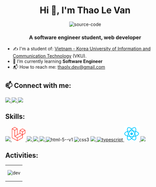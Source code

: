 <h1 align="center">Hi 👋, I'm Thao Le Van</h1>
<p align="center">
<!--   <img src="https://img.icons8.com/color/48/null/vietnam-circular.png"/> -->
  <img width="48" height="48" src="https://img.icons8.com/color/48/source-code.png" alt="source-code"/>
</p>
<p align="center">
  <h3 align="center">A software engineer student, web developer</h3>
</p>

- ✍ I'm a student of: [Vietnam - Korea University of Information and Communication Technology](https://vku.udn.vn) (VKU).
- 🌱 I’m currently learning **Software Engineer**
- 📬 How to reach me: <a href="mailto:thaolv.dev@gmail.com">thaolv.dev@gmail.com</a>

## 📫 Connect with me:

<p align="left">
  <a href="https://linkedin.com/in/thaolv03" target="_blank">
    <img src="https://img.icons8.com/color/48/null/linkedin.png"/>
  </a>
  <a href="https://twitter.com/thaolv03" alt="Twitter">
   <img src="https://img.icons8.com/color/96/null/twitter--v1.png" width="50px"/>
  </a>
  <a href="https://www.facebook.com/thaolv.03" alt="Facebook">
    <img src="https://img.icons8.com/fluent/48/000000/facebook-new.png" target="_blank"  />
  </a>
</p>

## Skills:
<p align="left">

  <a href="https://www.java.com/en/" alt="java">
    <img src="https://img.icons8.com/color/48/null/java-coffee-cup-logo--v1.png" target="_blank"/>
  </a>
  <a href="https://laravel.com/" alt="laravel">
    <img src="images/laravel-1.png" target="_blank" width="44px"/>
  </a>
  <a href="https://www.javascript.com/" alt="javascript">
    <img src="https://img.icons8.com/color/48/null/javascript--v1.png" target="_blank"/>
  </a>
  <a href="https://kotlinlang.org/" alt="kotlin">
    <img src="https://img.icons8.com/color/48/null/kotlin.png" target="_blank"/>
  </a>
  <a href="https://cplusplus.com/" alt="cpp">
    <img src="https://img.icons8.com/color/48/null/c-plus-plus-logo.png" target="_blank"/>
  </a>
  <a>
    <img width="48" height="48" src="https://img.icons8.com/color/48/html-5--v1.png" alt="html-5--v1"/>
  </a>
  <a>
    <img width="48" height="48" src="https://img.icons8.com/color/48/css3.png" alt="css3"/>
  </a>
  <a href="https://sass-lang.com/" alt="sass">
    <img src="https://img.icons8.com/color/48/null/sass.png" target="_blank"/>
  </a>
    <a href="https://www.typescriptlang.org/" alt="typescript">
    <img src="https://img.icons8.com/color/48/typescript.png" alt="typescript"/>
  </a>
  <a href="https://beta.reactjs.org/" alt="react">
    <img src="images/react_1.png" target="_blank" width="48px"/>
  </a>
  <a href="https://git-scm.com/" alt="git">
    <img src="https://img.icons8.com/color/48/000000/git.png" target="_blank"/>
  </a>
</p>

## Activities:

<table style="width:100%;">
  <tr>
    <!-- <td width="44%">
      <img src="https://github-readme-stats.vercel.app/api/top-langs/?username=thaolv-03&bg_color=FFFFFF00&text_color=179fa3&layout=compact&hide=CSS&langs_count=10" alt="thaolv-03" width="100%"/>
      <img src="https://github-readme-stats.vercel.app/api?username=thaolv-03&bg_color=FFFFFF00&text_color=179fa3&show_icons=true&count_private=true&include_all_commits=true&custom_title=Works%20on%20Github" alt="thaolv-03" width="100%"/>
    </td> -->
    <td width="100%">
      <p align="center"> 
        <img src="https://cdn.dribbble.com/users/1059583/screenshots/4171367/coding-freak.gif" alt="dev" width="100%"/>
      </p>
    </td>
  </tr>
</table>
